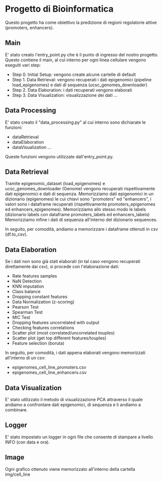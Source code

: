 # Progetto di Bioinformatica
Questo progetto ha come obiettivo la predizione di regioni regolatorie attive (promoters, enhancers).


## Main
E' stato creato l'entry_point.py che è il punto di ingresso del nostro progetto.
Questo contiene il main, al cui interno per ogni linea cellulare vengono eseguiti vari step:
- Step 0. Initial Setup: vengono create alcune cartelle di default
- Step 1. Data Retrieval: vengono recuperati i dati epigenomici (pipeline load_epigenomes) e dati di sequenza (ucsc_genomes_downloader)
- Step 2. Data Elaboration: i dati recuperati vengono elaborati
- Step 3. Data Visualization: visualizzazione dei dati
...

## Data Processing
E' stato creato il "data_processing.py" al cui interno sono dichiarate le funzioni:
- dataRetrieval
- dataElaboration
- dataVisualization
...

Queste funzioni vengono utilizzate dall'entry_point.py.


## Data Retrieval
Tramite epigenomic_dataset (load_epigenomes) e ucsc_genomes_downloader (Genome) vengono recuperati rispettivamente dati epigenomici e dati di sequenza.
Memorizziamo dati epigenomici in un dizionario (epigenomes) le cui chiavi sono "promoters" ed "enhancers", i valori sono i dataframe recuperati (rispettivamente promoters_epigenomes ed enhancers_epigenomes).
Memorizziamo allo stesso modo le labels (dizionario labels con dataframe promoters_labels ed enhancers_labels)
Memorizziamo infine i dati di sequenza all'interno del dizionario sequences.

In seguito, per comodità, andiamo a memorizzare i dataframe ottenuti in csv (df.to_csv).

## Data Elaboration
Se i dati non sono già stati elaborati (in tal caso vengono recuperati direttamente dai csv), si procede con l'elaborazione dati:
- Rate features samples
- NaN Detection
- KNN imputation
- Class balance
- Dropping constant features
- Data Normalization (z-scoring)
- Pearson Test
- Spearman Test
- MIC Test
- Dropping features uncorrelated with output
- Checking features correlations
- Scatter plot (most correlated/uncorrelated touples)
- Scatter plot (get top different features/touples)
- Feature selection (boruta)

In seguito, per comodità, i dati appena elaborati vengono memorizzati all'interno di un csv:
- epigenomes_cell_line_promoters.csv
- epigenomes_cell_line_enhancers.csv

## Data Visualization
E' stato utilizzato il metodo di visualizzazione PCA attraverso il quale andiamo a confrontare dati epigenomici, di sequenza e li andiamo a combinare.

## Logger
E' stato impostato un logger in ogni file che consente di stampare a livello INFO (con data e ora).

## Image
Ogni grafico ottenuto viene memorizzato all'interno della cartella img/cell_line
